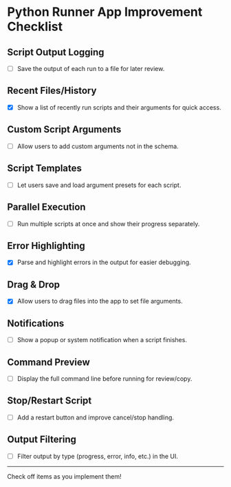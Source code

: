 # Python Runner App Improvement Checklist

##  Script Output Logging
- [ ] Save the output of each run to a file for later review.

##  Recent Files/History
- [x] Show a list of recently run scripts and their arguments for quick access.

##  Custom Script Arguments
- [ ] Allow users to add custom arguments not in the schema.

##  Script Templates
- [ ] Let users save and load argument presets for each script.

##  Parallel Execution
- [ ] Run multiple scripts at once and show their progress separately.

##  Error Highlighting
- [x] Parse and highlight errors in the output for easier debugging.

##  Drag & Drop
- [x] Allow users to drag files into the app to set file arguments.

##  Notifications
- [ ] Show a popup or system notification when a script finishes.

##  Command Preview
- [ ] Display the full command line before running for review/copy.

##  Stop/Restart Script
- [ ] Add a restart button and improve cancel/stop handling.

##  Output Filtering
- [ ] Filter output by type (progress, error, info, etc.) in the UI.

---

Check off items as you implement them!